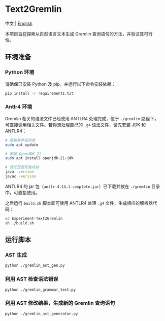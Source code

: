 # Text2Gremlin
中文 | [English](./README.md)

本项目旨在探索从自然语言文本生成 Gremlin 查询语句的方法，并验证其可行性。

## 环境准备

### Python 环境
请确保已安装 Python 及 pip，并运行以下命令安装依赖：
```bash
pip install -r requirements.txt
```

### Antlr4 环境
Gremlin 相关的语法文件已经使用 ANTLR4 处理完成，位于 `./gremlin` 路径下，可直接调用相关文件。若你想处理自己的 `.g4` 语法文件，请先安装 JDK 和 ANTLR4：

```bash
# 更新软件包列表
sudo apt update

# 安装 OpenJDK 21
sudo apt install openjdk-21-jdk

# 验证是否安装成功
java -version
javac -version
```

ANTLR4 的 jar 包（`antlr-4.13.1-complete.jar`）已下载并放在 `./gremlin` 目录中，可直接使用。

之后运行 `build.sh` 脚本即可使用 ANTLR4 处理 `.g4` 文件，生成相应的解析器代码：

```bash
cd Experiment-Text2Gremlin
sh ./build.sh
```

## 运行脚本

### AST 生成
```bash
python ./gremlin_ast_gen.py
```

### 利用 AST 检查语法错误
```bash
python ./gremlin_grammar_test.py
```

### 利用 AST 修改结果，生成新的 Gremlin 查询语句
```bash
python ./gremlin_ast_generator.py
```
